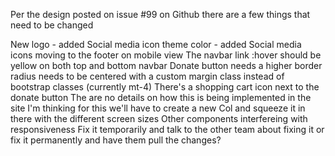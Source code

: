 
Per the design posted on issue #99 on Github there are a few things that need to be changed

New logo - added
Social media icon theme color - added
Social media icons moving to the footer on mobile view
The navbar link :hover should be yellow on both top and bottom navbar
Donate button
    needs a higher border radius
    needs to be centered with a custom margin class instead of bootstrap classes (currently mt-4) 
There's a shopping cart icon next to the donate button
    The are no details on how this is being implemented in the site
    I'm thinking for this we'll have to create a new Col and squeeze it in there with the different screen sizes 
Other components interfereing with responsiveness 
    Fix it temporarily and talk to the other team about fixing it or fix it permanently and have them pull the changes?


